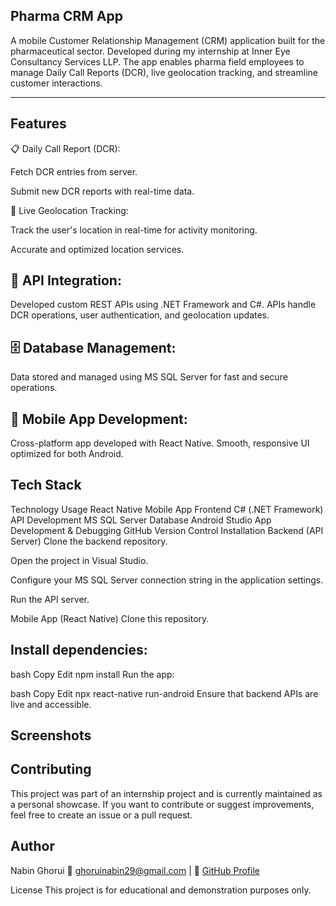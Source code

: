 Pharma CRM App
-------------

A mobile Customer Relationship Management (CRM) application built for the pharmaceutical sector. Developed during my internship at Inner Eye Consultancy Services LLP.
The app enables pharma field employees to manage Daily Call Reports (DCR), live geolocation tracking, and streamline customer interactions.

-----------------------------------------------------------------------------------------------------------------------------------------------------------------------

Features
--------

📋 Daily Call Report (DCR):

Fetch DCR entries from server.

Submit new DCR reports with real-time data.

📍 Live Geolocation Tracking:

Track the user's location in real-time for activity monitoring.

Accurate and optimized location services.

🔗 API Integration:
--------------------
Developed custom REST APIs using .NET Framework and C#.
APIs handle DCR operations, user authentication, and geolocation updates.

🗄️ Database Management:
--------------------------

Data stored and managed using MS SQL Server for fast and secure operations.

📱 Mobile App Development:
---------------------------

Cross-platform app developed with React Native.
Smooth, responsive UI optimized for both Android.

Tech Stack
------------

Technology	Usage
React Native	Mobile App Frontend
C# (.NET Framework)	API Development
MS SQL Server	Database
Android Studio	App Development & Debugging
GitHub	Version Control
Installation
Backend (API Server)
Clone the backend repository.

Open the project in Visual Studio.

Configure your MS SQL Server connection string in the application settings.

Run the API server.

Mobile App (React Native)
Clone this repository.

Install dependencies:
----------------------
bash
Copy
Edit
npm install
Run the app:

bash
Copy
Edit
npx react-native run-android
Ensure that backend APIs are live and accessible.

Screenshots
---------------




Contributing
--------------
This project was part of an internship project and is currently maintained as a personal showcase.
If you want to contribute or suggest improvements, feel free to create an issue or a pull request.

Author
----------
Nabin Ghorui
📧 ghoruinabin29@gmail.com | 🔗 [GitHub Profile](https://github.com/dev-nabin88)

License
This project is for educational and demonstration purposes only.
